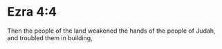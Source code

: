 # Ezra 4:4

Then the people of the land weakened the hands of the people of Judah, and troubled them in building,